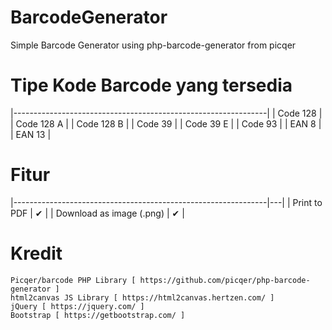 # BarcodeGenerator
Simple Barcode Generator using php-barcode-generator from  picqer

# Tipe Kode Barcode yang tersedia
|---------------------------------------------------------------|
| Code 128                                            | 
| Code 128 A                                        |
| Code 128 B  |
| Code 39 |
| Code 39 E |
| Code 93 |
| EAN 8 |
| EAN 13        |

# Fitur
|---------------------------------------------------------------|---|
| Print to PDF                                              | ✔ |
| Download as image (.png)                                         | ✔ |

# Kredit

    Picqer/barcode PHP Library [ https://github.com/picqer/php-barcode-generator ]
    html2canvas JS Library [ https://html2canvas.hertzen.com/ ]
    jQuery [ https://jquery.com/ ]
    Bootstrap [ https://getbootstrap.com/ ]
